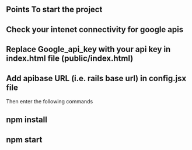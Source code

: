 ## Points To start the project

## Check your intenet connectivity for google apis

## Replace Google_api_key with your api key in index.html file (public/index.html)

## Add apibase URL (i.e. rails base url) in config.jsx file

Then enter the following commands

## npm install

## npm start
